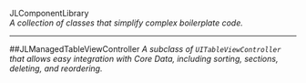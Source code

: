 JLComponentLibrary    
*A collection of classes that simplify complex boilerplate code.*

---
##JLManagedTableViewController
*A subclass of `UITableViewController` that allows easy integration with Core Data, including sorting, sections, deleting, and reordering.*

